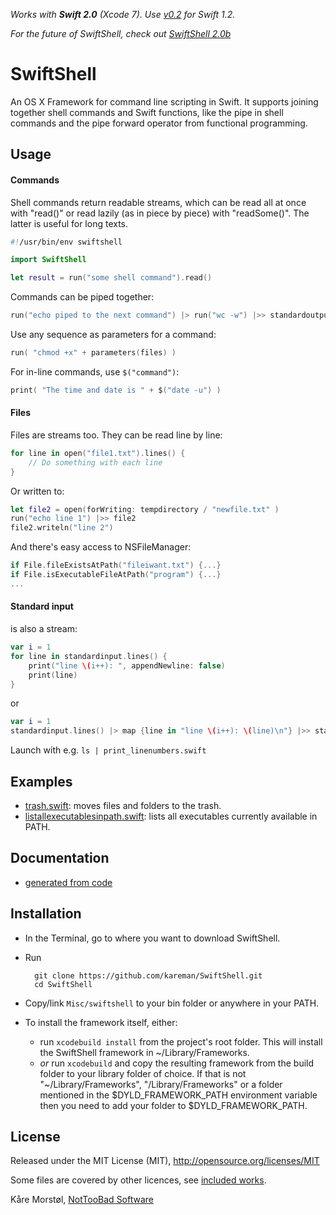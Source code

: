 _Works with **Swift 2.0** (Xcode 7). Use [v0.2](https://github.com/kareman/SwiftShell/tree/v0.2) for Swift 1.2._

_For the future of SwiftShell, check out [SwiftShell 2.0b](https://github.com/kareman/SwiftShell/tree/SwiftShell2)_

# SwiftShell

An OS X Framework for command line scripting in Swift. It supports joining together shell commands and Swift functions, like the pipe in shell commands and the pipe forward operator from functional programming.


## Usage

#### Commands

Shell commands return readable streams, which can be read all at once with "read()" or read lazily (as in piece by piece) with "readSome()". The latter is useful for long texts.

```swift
#!/usr/bin/env swiftshell

import SwiftShell

let result = run("some shell command").read()
```

Commands can be piped together:

```swift
run("echo piped to the next command") |> run("wc -w") |>> standardoutput
```

Use any sequence as parameters for a command:

```swift
run( "chmod +x" + parameters(files) )
```

For in-line commands, use `$("command")`:

```swift
print( "The time and date is " + $("date -u") )
```

#### Files

Files are streams too. They can be read line by line:

```swift
for line in open("file1.txt").lines() {
	// Do something with each line
}
```

Or written to:

```swift
let file2 = open(forWriting: tempdirectory / "newfile.txt" )
run("echo line 1") |>> file2
file2.writeln("line 2")
```

And there's easy access to NSFileManager:

```swift
if File.fileExistsAtPath("fileiwant.txt") {...}
if File.isExecutableFileAtPath("program") {...}
...
```

#### Standard input

is also a stream:

```swift
var i = 1
for line in standardinput.lines() {
	print("line \(i++): ", appendNewline: false)
	print(line)
}
```

or

```swift
var i = 1
standardinput.lines() |> map {line in "line \(i++): \(line)\n"} |>> standardoutput
```

Launch with e.g. `ls | print_linenumbers.swift`

## Examples

- [trash.swift](https://gist.github.com/kareman/322c1091f3cc7e1078af): moves files and folders to the trash.
- [listallexecutablesinpath.swift](https://gist.github.com/kareman/d157c46858f91f1a22a7): lists all executables currently available in PATH.

## Documentation

- [generated from code](http://kareman.github.io/SwiftShell)

## Installation

- In the Terminal, go to where you want to download SwiftShell.
- Run

        git clone https://github.com/kareman/SwiftShell.git 
        cd SwiftShell

- Copy/link `Misc/swiftshell` to your bin folder or anywhere in your PATH.
- To install the framework itself, either:
  - run `xcodebuild install` from the project's root folder. This will install the SwiftShell framework in ~/Library/Frameworks.
  - _or_ run `xcodebuild` and copy the resulting framework from the build folder to your library folder of choice. If that is not "~/Library/Frameworks", "/Library/Frameworks" or a folder mentioned in the $DYLD_FRAMEWORK_PATH environment variable then you need to add your folder to $DYLD_FRAMEWORK_PATH.

## License

Released under the MIT License (MIT), http://opensource.org/licenses/MIT

Some files are covered by other licences, see [included works](Misc/Included%20Works).

Kåre Morstøl, [NotTooBad Software](http://nottoobadsoftware.com)
